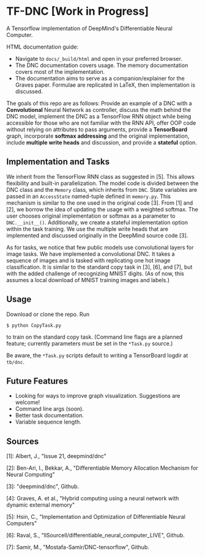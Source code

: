 # TF-DNC [Work in Progress]
A Tensorflow implementation of DeepMind's Differentiable Neural Computer.

HTML documentation guide:
* Navigate to `docs/_build/html` and open in your preferred browser.
* The DNC documentation covers usage. The memory documentation covers most of the implementation.
* The documentation aims to serve as a companion/explainer for the Graves paper. Formulae are replicated in LaTeX, then implementation is discussed.

The goals of this repo are as follows: Provide an example of a DNC with a **Convolutional** Neural Network as controller, discuss the math behind the DNC model, implement the DNC as a TensorFlow RNN object while being accessible for those who are not familiar with the RNN API, offer OOP code without relying on attributes to pass arguments, provide a **TensorBoard** graph, incorporate **softmax addressing** and the original implementation, include **multiple write heads** and discussion, and provide a **stateful** option.

## Implementation and Tasks
We inherit from the TensorFlow RNN class as suggested in [5]. This allows flexibility and built-in parallelization. The model code is divided between the DNC class and the `Memory` class, which inherits from `DNC`. State variables are passed in an `AccessState` named-tuple defined in `memory.py`. This mechanism is similar to the one used in the original code [3]. From [1] and [2], we borrow the idea of updating the usage with a weighted softmax. The user chooses original implementation or softmax as a parameter to `DNC.__init__()`. Additionally, we create a stateful implementation option within the task training. We use the multiple write heads that are implemented and discussed originally in the DeepMind source code [3].

As for tasks, we notice that few public models use convolutional layers for image tasks. We have implemented a convolutional DNC. It takes a sequence of images and is tasked with replicating one hot image classification. It is similar to the standard copy task in [3], [6], and [7], but with the added challenge of recognizing MNIST digits. (As of now, this assumes a local download of MNIST training images and labels.)

## Usage
Download or clone the repo. Run

    $ python CopyTask.py

to train on the standard copy task. (Command line flags are a planned feature; currently parameters must be set in the `*Task.py` source.)

Be aware, the `*Task.py` scripts default to writing a TensorBoard logdir at `tb/dnc`.

## Future Features
* Looking for ways to improve graph visualization. Suggestions are welcome!
* Command line args (soon).
* Better task documentation.
* Variable sequence length.

## Sources

[1]: Albert, J., "Issue 21, deepmind/dnc"

[2]: Ben-Ari, I., Bekkar, A., "Differentiable Memory Allocation Mechanism for Neural Computing"

[3]: "deepmind/dnc", Github.

[4]: Graves, A. et al., "Hybrid computing using a neural network with dynamic external memory"

[5]: Hsin, C., "Implementation and Optimization of Differentiable Neural Computers"

[6]: Raval, S., "llSourcell/differentiable_neural_computer_LIVE", Github.

[7]: Samir, M., "Mostafa-Samir/DNC-tensorflow", Github.
